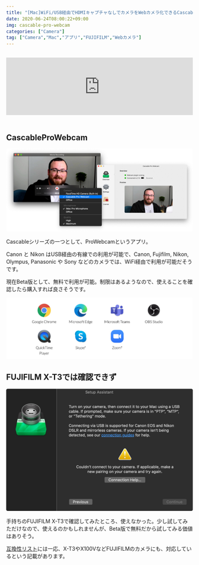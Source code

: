 ```yaml
---
title: "[Mac]WiFi/USB経由でHDMIキャプチャなしでカメラをWebカメラ化できるCascableProWebcam"
date: 2020-06-24T08:00:22+09:00
img: cascable-pro-webcam
categories: ["Camera"]
tag: ["Camera","Mac","アプリ","FUJIFILM","Webカメラ"]
---
```


<iframe style="width:100%;height:155px;margin:15px 0;max-width:680px;" src="https://hatenablog-parts.com/embed?url=https://easings.co" frameborder="0" scrolling="no"></iframe>

## CascableProWebcam

![](../../../images/cascable-pro-webcam-1.jpg)

Cascableシリーズの一つとして、ProWebcamというアプリ。

Canon と Nikon はUSB経由の有線での利用が可能で、Canon, Fujifilm, Nikon, Olympus, Panasonic や Sony などのカメラでは、WiFi経由で利用が可能だそうです。

現在Beta版として、無料で利用が可能。制限はあるようなので、使えることを確認したら購入すれば良さそうです。

![Zoom,Skype,Teams,OBS Studioなどに対応している模様](../../../images/cascable-pro-webcam-3.jpg)

## FUJIFILM X-T3では確認できず

![Couldn't connetct to your camera.](../../../images/cascable-pro-webcam-2.jpg)

手持ちのFUJIFILM X-T3で確認してみたところ、使えなかった。少し試してみただけなので、使えるのかもしれませんが、Beta版で無料だから試してみる価値はありそう。

[互換性リスト](https://cascable.se/help/compatibility/)には一応、X-T3やX100VなどFUJIFILMのカメラにも、対応しているという記載があります。